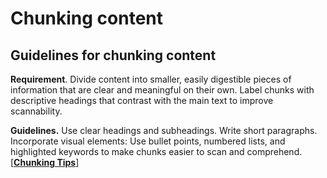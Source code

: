 # Chunking content

## Guidelines for chunking content

**Requirement**. Divide content into smaller, easily digestible pieces of information that are clear and meaningful on their own. Label chunks with descriptive headings that contrast with the main text to improve scannability.

**Guidelines.** Use clear headings and subheadings. Write short paragraphs. Incorporate visual elements: Use bullet points, numbered lists, and highlighted keywords to make chunks easier to scan and comprehend. [\[**Chunking Tips**\]](https://www.nngroup.com/articles/chunking/)
